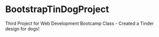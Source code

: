 # BootstrapTinDogProject
Third Project for Web Development Bootcamp Class - Created a Tinder design for dogs!
